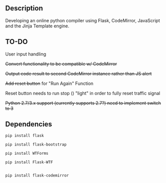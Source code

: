 ## Description
Developing an online python compiler using Flask, CodeMirror, JavaScript and the Jinja Template engine. 

## TO-DO
User input handling

~~Convert functionality to be compatible w/ CodeMirror~~

~~Output code result to second CodeMirror instance rather than JS alert~~

~~Add reset button~~ for "Run Again" Function

Reset button needs to run stop () "light" in order to fully reset traffic signal

~~Python 2.7/3.x support (currently supports 2.7?) need to implement switch to 3~~

## Dependencies

```
pip install flask

```

```
pip install flask-bootstrap

```

```
pip install WTForms

```
```
pip install Flask-WTF

```
```

pip install flask-codemirror

```
